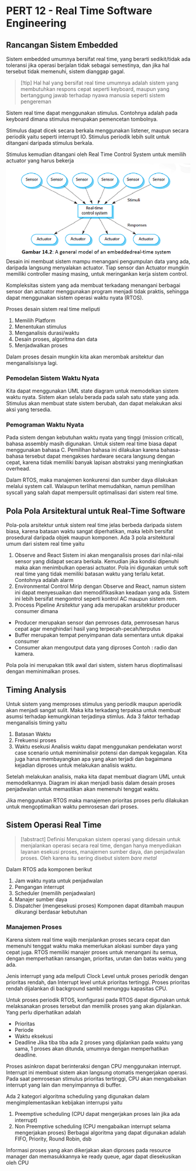 # PERT 12 - Real Time Software Engineering

## Rancangan Sistem Embedded

Sistem embedded umumnya bersifat real time, yang berarti sedikit/tidak ada toleransi jika operasi berjalan tidak sebagai semestinya, dan jika hal tersebut tidak memenuhi, sistem dianggap gagal.

 > 
 > \[!tip\]
 > Hal hal yang bersifat real time umumnya adalah sistem yang membutuhkan respons cepat seperti keyboard, maupun yang bertanggung jawab terhadap nyawa manusia seperti sistem pengereman

Sistem real time dapat menggunakan stimulus. Contohnya adalah pada keyboard dimana stimulus merupakan pemencetan tombolnya.

Stimulus dapat dicek secara berkala menggunakan listener, maupun secara periodik yaitu seperti interrupt IO. Stimulus periodik lebih sulit untuk ditangani daripada stimulus berkala.

Stimulus kemudian ditangani oleh Real Time Control System untuk memilih actuator yang harus bekerja
![Pasted image 20240120095705.png](Pasted%20image%2020240120095705.png)
Desain ini membuat sistem mampu menangani pengumpulan data yang ada, daripada langsung menyalakan actuator. Tiap sensor dan Actuator mungkin memiliki controller masing masing, untuk meringankan kerja sistem control.

Kompleksitas sistem yang ada membuat terkadang menangani berbagai sensor dan actuator menggunakan program menjadi tidak praktis, sehingga dapat menggunakan sistem operasi waktu nyata (RTOS).

Proses desain sistem real time meliputi

1. Memilih Platform
1. Menentukan stimulus
1. Menganalisis durasi/waktu
1. Desain proses, algoritma dan data
1. Menjadwalkan proses

Dalam proses desain mungkin kita akan merombak arsitektur dan menganalisisnya lagi.

### Pemodelan Sistem Waktu Nyata

Kita dapat menggunakan UML state diagram untuk memodelkan sistem waktu nyata. Sistem akan selalu berada pada salah satu state yang ada. Stimulus akan membuat state sistem berubah, dan dapat melakukan aksi aksi yang tersedia.

### Pemograman Waktu Nyata

Pada sistem dengan kebutuhan waktu nyata yang tinggi (mission critical), bahasa assembly masih digunakan. Untuk sistem real time biasa dapat menggunakan bahasa C. Pemilihan bahasa ini dilakukan karena bahasa-bahasa tersebut dapat mengakses hardware secara langsung dengan cepat, karena tidak memiliki banyak lapisan abstraksi yang meningkatkan overhead.

Dalam RTOS, maka manajemen konkurensi dan sumber daya dilakukan melalui system call. Walaupun terlihat memudahkan, namun pemilihan syscall yang salah dapat mempersulit optimalisasi dari sistem real time. 

## Pola Pola Arsitektural untuk Real-Time Software

Pola-pola arsitektur untuk sistem real time jelas berbeda daripada sistem biasa, karena batasan waktu sangat diperhatikan, maka lebih bersifat prosedural daripada objek maupun komponen. Ada 3 pola arsitektural umum dari sistem real time yaitu 

1. Observe and React 
   Sistem ini akan menganalisis proses dari nilai-nilai sensor yang didapat secara berkala. Kemudian jika kondisi dipenuhi maka akan menimbulkan operasi actuator. Pola ini digunakan untuk soft real time yang tidak memiliki batasan waktu yang terlalu ketat. Contohnya adalah alarm
1. Environmental Control 
   Mirip dengan Observe and React, namun sistem ini dapat menyesuaikan dan memodifikasikan keadaan yang ada. Sistem ini lebih bersifat mengontrol seperti kontrol AC maupun sistem rem.
1. Process Pipeline 
   Arsitektur yang ada merupakan arsitektur producer consumer dimana

* Producer merupakan sensor dan pemroses data, pemrosesan harus cepat agar menghindari hasil yang terpecah-pecah/terputus
* Buffer merupakan tempat penyimpanan data sementara untuk dipakai consumer
* Consumer akan mengoutput data yang diproses
  Contoh : radio dan kamera.

Pola pola ini merupakan titik awal dari sistem, sistem harus dioptimalisasi dengan meminimalkan proses.

## Timing Analysis

Untuk sistem yang memproses stimulus yang periodik maupun aperiodik akan menjadi sangat sulit. Maka kita terkadang terpaksa untuk membuat asumsi terhadap kemungkinan terjadinya stimlus. Ada 3 faktor terhadap menganalisis timing yaitu

1. Batasan Waktu
1. Frekuensi proses
1. Waktu esekusi
   Analisis waktu dapat menggunakan pendekatan worst case scenario untuk meminimalisir potensi dan dampak kegagalan. Kita juga harus membayangkan apa yang akan terjadi dan bagaimana kejadian diproses untuk melakukan analisis waktu. 

Setelah melakukan analisis, maka kita dapat membuat diagram UML untuk memodelkannya. Diagram ini akan menjadi basis dalam desain proses penjadwalan untuk memastikan akan memenuhi tenggat waktu.

Jika menggunakan RTOS maka manajemen prioritas proses perlu dilakukan untuk mengoptimalkan waktu pemrosesan dari proses.

## Sistem Operasi Real Time

 > 
 > \[!abstract\] Definisi
 > Merupakan sistem operasi yang didesain untuk menjalankan operasi secara real time, dengan hanya menyediakan layanan esekusi proses, manajemen sumber daya, dan penjadwalan proses. Oleh karena itu sering disebut sistem *bare metal*

Dalam RTOS ada komponen berikut

1. Jam waktu nyata untuk penjadwalan
1. Pengangan interrupt
1. Scheduler (memilih penjadwalan)
1. Manajer sumber daya
1. Dispatcher (mengesekusi proses)
   Komponen dapat ditambah maupun dikurangi berdasar kebutuhan

### Manajemen Proses

Karena sistem real time wajib menjalankan proses secara cepat dan memenuhi tenggat waktu maka memerlukan alokasi sumber daya yang cepat juga. RTOS memiliki manajer proses untuk menangani itu semua, dengan memperhatikan ransangan, prioritas, urutan dan batas waktu yang ada. 

Jenis interrupt yang ada meliputi Clock Level untuk proses periodik dengan prioritas rendah, dan Interrupt level untuk prioritas tertinggi. Proses prioritas rendah dijalankan di background sambil menunggu kapasitas CPU.

Untuk proses periodik RTOS, konfigurasi pada RTOS dapat digunakan untuk melaksanakan proses tersebut dan memilik proses yang akan dijalankan. Yang perlu diperhatikan adalah

* Prioritas
* Periode
* Waktu eksekusi
* Deadline
  Jika tiba tiba ada 2 proses yang dijalankan pada waktu yang sama, 1 proses akan ditunda, umumnya dengan memperhatikan deadline.

Proses asinkron dapat berinteraksi dengan CPU menggunakan interrupt. Interrupt ini membuat sistem akan langsung otomatis mengerjakan operasi. Pada saat pemrosesan stimulus prioritas tertinggi, CPU akan mengabaikan interrupt yang lain dan menyimpannya di buffer.

Ada 2 kategori algoritma scheduling yang digunakan dalam mengimplementasikan kebijakan interrupsi yaitu

1. Preemptive scheduling (CPU dapat mengerjakan proses lain jika ada interrupt)
1. Non Preemptive scheduling (CPU mengabaikan interrupt selama mengerjakan proses)
   Berbagai algoritma yang dapat digunakan adalah FIFO, Priority, Round Robin, dsb

Informasi proses yang akan dikerjakan akan diproses pada resource manager dan memasukkannya ke ready queue, agar dapat diesekusikan oleh CPU
